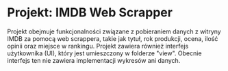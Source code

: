 # Projekt: IMDB Web Scrapper


Projekt obejmuje funkcjonalności związane z pobieraniem danych z witryny IMDB za pomocą web scrappera, takie jak tytuł, rok produkcji, ocena, ilość opinii oraz miejsce w rankingu. Projekt zawiera również interfejs użytkownika (UI), który jest umieszczony w folderze "view". Obecnie interfejs ten nie zawiera implementacji wykresów ani danych.